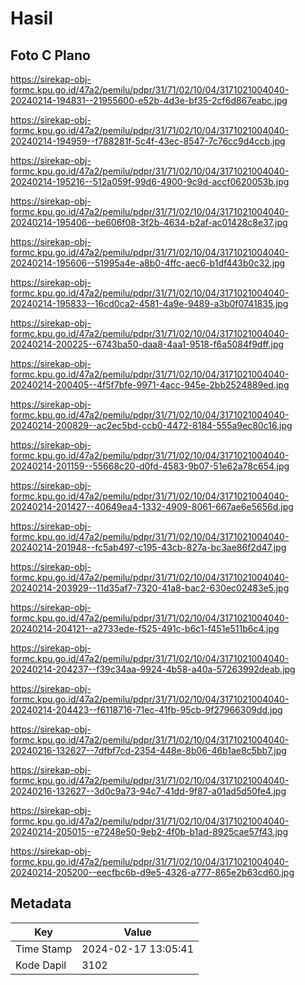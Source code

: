 # Hasil

## Foto C Plano

https://sirekap-obj-formc.kpu.go.id/47a2/pemilu/pdpr/31/71/02/10/04/3171021004040-20240214-194831--21955600-e52b-4d3e-bf35-2cf6d867eabc.jpg

https://sirekap-obj-formc.kpu.go.id/47a2/pemilu/pdpr/31/71/02/10/04/3171021004040-20240214-194959--f788281f-5c4f-43ec-8547-7c76cc9d4ccb.jpg

https://sirekap-obj-formc.kpu.go.id/47a2/pemilu/pdpr/31/71/02/10/04/3171021004040-20240214-195216--512a059f-99d6-4900-9c9d-accf0620053b.jpg

https://sirekap-obj-formc.kpu.go.id/47a2/pemilu/pdpr/31/71/02/10/04/3171021004040-20240214-195406--be606f08-3f2b-4634-b2af-ac01428c8e37.jpg

https://sirekap-obj-formc.kpu.go.id/47a2/pemilu/pdpr/31/71/02/10/04/3171021004040-20240214-195606--51995a4e-a8b0-4ffc-aec6-b1df443b0c32.jpg

https://sirekap-obj-formc.kpu.go.id/47a2/pemilu/pdpr/31/71/02/10/04/3171021004040-20240214-195833--16cd0ca2-4581-4a9e-9489-a3b0f0741835.jpg

https://sirekap-obj-formc.kpu.go.id/47a2/pemilu/pdpr/31/71/02/10/04/3171021004040-20240214-200225--6743ba50-daa8-4aa1-9518-f6a5084f9dff.jpg

https://sirekap-obj-formc.kpu.go.id/47a2/pemilu/pdpr/31/71/02/10/04/3171021004040-20240214-200405--4f5f7bfe-9971-4acc-945e-2bb2524889ed.jpg

https://sirekap-obj-formc.kpu.go.id/47a2/pemilu/pdpr/31/71/02/10/04/3171021004040-20240214-200829--ac2ec5bd-ccb0-4472-8184-555a9ec80c16.jpg

https://sirekap-obj-formc.kpu.go.id/47a2/pemilu/pdpr/31/71/02/10/04/3171021004040-20240214-201159--55668c20-d0fd-4583-9b07-51e62a78c654.jpg

https://sirekap-obj-formc.kpu.go.id/47a2/pemilu/pdpr/31/71/02/10/04/3171021004040-20240214-201427--40649ea4-1332-4909-8061-667ae6e5656d.jpg

https://sirekap-obj-formc.kpu.go.id/47a2/pemilu/pdpr/31/71/02/10/04/3171021004040-20240214-201948--fc5ab497-c195-43cb-827a-bc3ae86f2d47.jpg

https://sirekap-obj-formc.kpu.go.id/47a2/pemilu/pdpr/31/71/02/10/04/3171021004040-20240214-203929--11d35af7-7320-41a8-bac2-630ec02483e5.jpg

https://sirekap-obj-formc.kpu.go.id/47a2/pemilu/pdpr/31/71/02/10/04/3171021004040-20240214-204121--a2733ede-f525-491c-b6c1-f451e511b6c4.jpg

https://sirekap-obj-formc.kpu.go.id/47a2/pemilu/pdpr/31/71/02/10/04/3171021004040-20240214-204237--f39c34aa-9924-4b58-a40a-57263992deab.jpg

https://sirekap-obj-formc.kpu.go.id/47a2/pemilu/pdpr/31/71/02/10/04/3171021004040-20240214-204423--f6118716-71ec-41fb-95cb-9f27966309dd.jpg

https://sirekap-obj-formc.kpu.go.id/47a2/pemilu/pdpr/31/71/02/10/04/3171021004040-20240216-132627--7dfbf7cd-2354-448e-8b06-46b1ae8c5bb7.jpg

https://sirekap-obj-formc.kpu.go.id/47a2/pemilu/pdpr/31/71/02/10/04/3171021004040-20240216-132627--3d0c9a73-94c7-41dd-9f87-a01ad5d50fe4.jpg

https://sirekap-obj-formc.kpu.go.id/47a2/pemilu/pdpr/31/71/02/10/04/3171021004040-20240214-205015--e7248e50-9eb2-4f0b-b1ad-8925cae57f43.jpg

https://sirekap-obj-formc.kpu.go.id/47a2/pemilu/pdpr/31/71/02/10/04/3171021004040-20240214-205200--eecfbc6b-d9e5-4326-a777-865e2b63cd60.jpg


## Metadata

| Key        | Value               |
| ---------- | ------------------- |
| Time Stamp | 2024-02-17 13:05:41 |
| Kode Dapil | 3102                |



